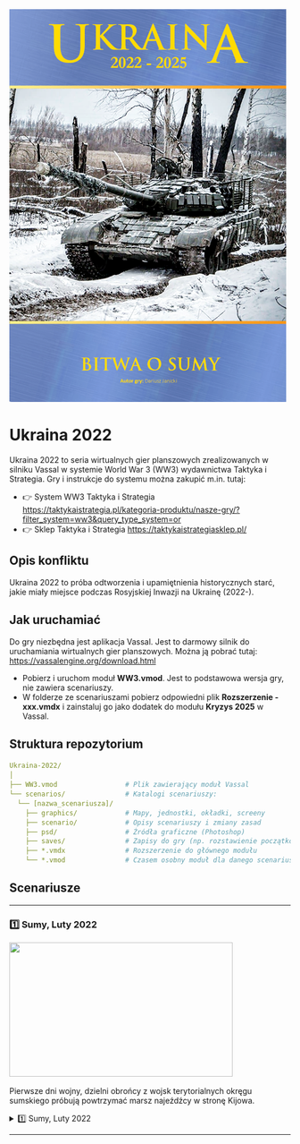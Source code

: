 <img src="scenarios/sumy_ferbruary_2022/graphics/cover-mini.png">

# Ukraina 2022

Ukraina 2022 to seria wirtualnych gier planszowych zrealizowanych w silniku Vassal w systemie World War 3 (WW3) wydawnictwa Taktyka i Strategia.
Gry i instrukcje do systemu można zakupić m.in. tutaj:

* 👉 System WW3 Taktyka i Strategia https://taktykaistrategia.pl/kategoria-produktu/nasze-gry/?filter_system=ww3&query_type_system=or
* 👉 Sklep Taktyka i Strategia https://taktykaistrategiasklep.pl/

## Opis konfliktu
Ukraina 2022 to próba odtworzenia i upamiętnienia historycznych starć, jakie miały miejsce podczas Rosyjskiej Inwazji na Ukrainę (2022-).

## Jak uruchamiać

Do gry niezbędna jest aplikacja Vassal. Jest to darmowy silnik do uruchamiania wirtualnych gier planszowych. Można ją pobrać tutaj: https://vassalengine.org/download.html

* Pobierz i uruchom moduł **WW3.vmod**. Jest to podstawowa wersja gry, nie zawiera scenariuszy.
* W folderze ze scenariuszami pobierz odpowiedni plik **Rozszerzenie - xxx.vmdx** i zainstaluj go jako dodatek do modułu **Kryzys 2025** w Vassal.

## Struktura repozytorium

``` yaml
Ukraina-2022/
│
├── WW3.vmod                 # Plik zawierający moduł Vassal
└── scenarios/               # Katalogi scenariuszy:
  └── [nazwa_scenariusza]/
    ├── graphics/            # Mapy, jednostki, okładki, screeny
    ├── scenario/            # Opisy scenariuszy i zmiany zasad
    ├── psd/                 # Źródła graficzne (Photoshop)
    ├── saves/               # Zapisy do gry (np. rozstawienie początkowe)
    ├── *.vmdx               # Rozszerzenie do głównego modułu
    └── *.vmod               # Czasem osobny moduł dla danego scenariusza
```

## Scenariusze

---

### 1️⃣ Sumy, Luty 2022 

<img src="scenarios/sumy_ferbruary_2022/graphics/screenshots/screenshot.png" width="400" height="240">

Pierwsze dni wojny, dzielni obrońcy z wojsk terytorialnych okręgu sumskiego próbują powtrzymać marsz najeźdźcy w stronę Kijowa.

<details>
<summary>1️⃣ Sumy, Luty 2022</summary>
* <img src="scenarios/sumy_ferbruary_2022/scenario/scenario.png">
</details>

---
